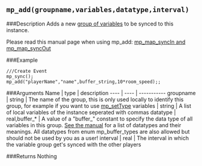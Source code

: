 ``mp_add(groupname,variables,datatype,interval)``
--------------

###Description
Adds a new [group of variables](concepts/vargroups) to be synced to this instance.

Please read this manual page when using mp_add: [mp_map_syncIn and mp_map_syncOut](concepts/instancevars)

###Example

```gml
///Create Event
mp_sync();
mp_add("playerName","name",buffer_string,10*room_speed);;
```

###Arguments
Name | type | description
---- | ---- | -----------
groupname | string | The name of the group, this is only used locally to identify this group, for example if you want to use [mp_setType](functions/sync/mp_setType)
variables | string | A list of local variables of the instance seperated  with commas
datatype | real,buffer_* | A value of a "buffer_" constant to specify the data type of all variables in this group. [See the manual](concepts/buffer) for a list of datatypes and their meanings. All datatypes from enum mp_buffer_types are also allowed but should not be used by you as a user!
interval | real | The interval in which the variable group get's synced with the other players

###Returns
Nothing